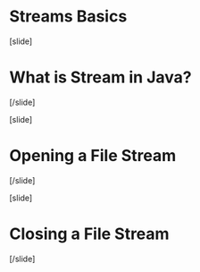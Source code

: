 # Streams Basics

[slide]

# What is Stream in Java?

[/slide]

[slide]

# Opening a File Stream

[/slide]

[slide]

# Closing a File Stream

[/slide]

